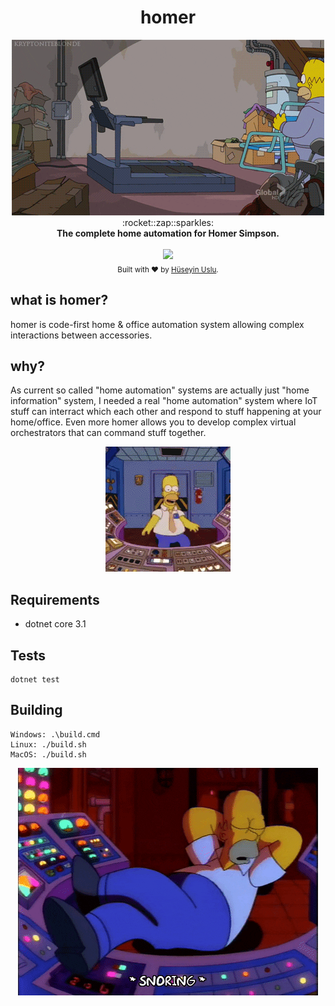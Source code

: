 <h1 align="center">homer</h1>

<div align="center">
<img src='https://github.com/bonesoul/homer/blob/develop/assets/images/homer/homer-lazy-1.gif?raw=true'/>
</div>

<div align="center">
  :rocket::zap::sparkles:
</div>
<div align="center">
  <strong>The complete home automation for Homer Simpson.</strong>
</div>

<br />

<div align="center">
   <a href='https://github.com/bonesoul/homer/actions'>
     <img src='https://github.com/bonesoul/homer/workflows/build/badge.svg'/>
   </a>
</div>

<div align="center">
  <sub>Built with ❤︎ by <a href="https://github.com/bonesoul">Hüseyin Uslu</a>.</sub>
</div>

## what is homer?

homer is code-first home & office automation system allowing complex interactions between accessories.

## why?

As current so called "home automation" systems are actually just "home information" system, I needed a real "home automation" system where IoT stuff can interract which each other and respond to stuff happening at your home/office. Even more homer allows you to develop complex virtual orchestrators that can command stuff together.

<div align="center">
<img src='https://github.com/bonesoul/homer/blob/develop/assets/images/homer/homer-lazy-3.gif?raw=true'/>
</div>

## Requirements

 - dotnet core 3.1
 
## Tests

```
dotnet test
``` 

## Building

```
Windows: .\build.cmd
Linux: ./build.sh
MacOS: ./build.sh
```

<div align="center">
<img src='https://github.com/bonesoul/homer/blob/develop/assets/images/homer/homer-lazy-2.gif?raw=true'/>
</div>
